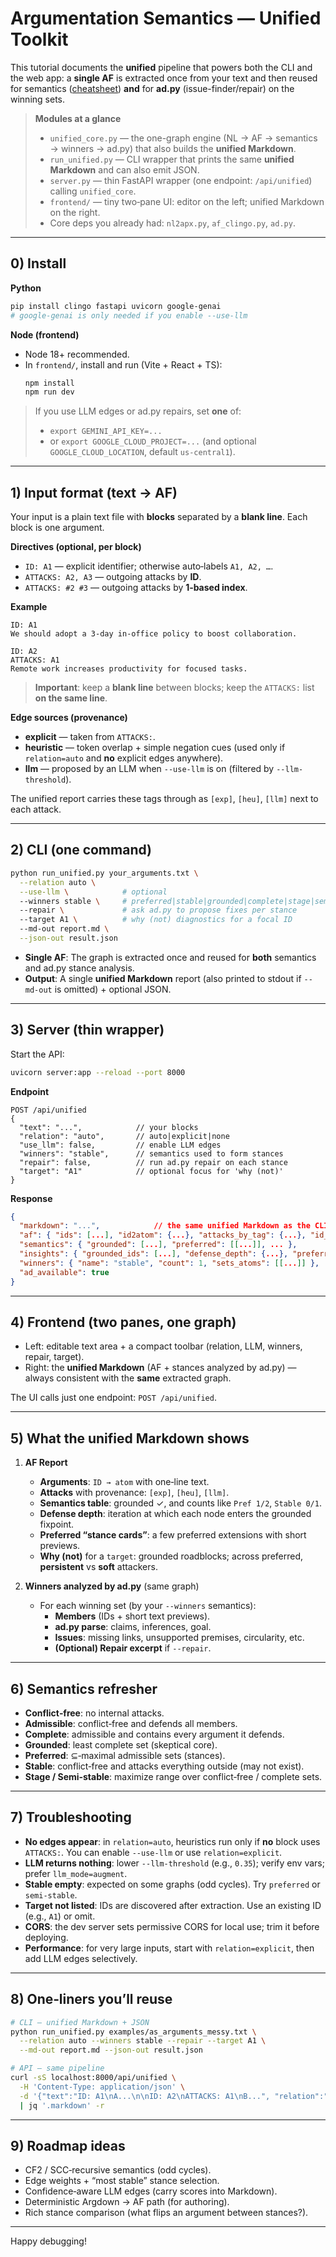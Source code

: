 # Argumentation Semantics — Unified Toolkit

This tutorial documents the **unified** pipeline that powers both the CLI and the web app:
a **single AF** is extracted once from your text and then reused for
semantics ([cheatsheet](ARGUMENTATION_SEMANTICS.md)) **and** for **ad.py** (issue-finder/repair) on the winning sets.

> **Modules at a glance**
>
> - `unified_core.py` — the one-graph engine (NL → AF → semantics → winners → ad.py) that also builds the **unified Markdown**.
> - `run_unified.py` — CLI wrapper that prints the same **unified Markdown** and can also emit JSON.
> - `server.py` — thin FastAPI wrapper (one endpoint: `/api/unified`) calling `unified_core`.
> - `frontend/` — tiny two‑pane UI: editor on the left; unified Markdown on the right.
> - Core deps you already had: `nl2apx.py`, `af_clingo.py`, `ad.py`.

---

## 0) Install

**Python**
```bash
pip install clingo fastapi uvicorn google-genai
# google-genai is only needed if you enable --use-llm
```

**Node (frontend)**
- Node 18+ recommended.
- In `frontend/`, install and run (Vite + React + TS):
  ```bash
  npm install
  npm run dev
  ```

> If you use LLM edges or ad.py repairs, set **one** of:
> - `export GEMINI_API_KEY=...`  
> - or `export GOOGLE_CLOUD_PROJECT=...` (and optional `GOOGLE_CLOUD_LOCATION`, default `us-central1`).

---

## 1) Input format (text → AF)

Your input is a plain text file with **blocks** separated by a **blank line**. Each block is one argument.

**Directives (optional, per block)**
- `ID: A1` — explicit identifier; otherwise auto‑labels `A1, A2, …`.
- `ATTACKS: A2, A3` — outgoing attacks by **ID**.
- `ATTACKS: #2 #3` — outgoing attacks by **1‑based index**.

**Example**
```
ID: A1
We should adopt a 3‑day in‑office policy to boost collaboration.

ID: A2
ATTACKS: A1
Remote work increases productivity for focused tasks.
```

> **Important**: keep a **blank line** between blocks; keep the `ATTACKS:` list **on the same line**.

**Edge sources (provenance)**
- **explicit** — taken from `ATTACKS:`.
- **heuristic** — token overlap + simple negation cues (used only if `relation=auto` and **no** explicit edges anywhere).
- **llm** — proposed by an LLM when `--use-llm` is on (filtered by `--llm-threshold`).

The unified report carries these tags through as `[exp]`, `[heu]`, `[llm]` next to each attack.

---

## 2) CLI (one command)

```bash
python run_unified.py your_arguments.txt \
  --relation auto \
  --use-llm \            # optional
  --winners stable \     # preferred|stable|grounded|complete|stage|semi-stable
  --repair \             # ask ad.py to propose fixes per stance
  --target A1 \          # why (not) diagnostics for a focal ID
  --md-out report.md \
  --json-out result.json
```

- **Single AF**: The graph is extracted once and reused for **both** semantics and ad.py stance analysis.
- **Output**: A single **unified Markdown** report (also printed to stdout if `--md-out` is omitted) + optional JSON.

---

## 3) Server (thin wrapper)

Start the API:
```bash
uvicorn server:app --reload --port 8000
```

**Endpoint**
```
POST /api/unified
{
  "text": "...",            // your blocks
  "relation": "auto",       // auto|explicit|none
  "use_llm": false,         // enable LLM edges
  "winners": "stable",      // semantics used to form stances
  "repair": false,          // run ad.py repair on each stance
  "target": "A1"            // optional focus for 'why (not)'
}
```

**Response**
```json
{
  "markdown": "...",            // the same unified Markdown as the CLI
  "af": { "ids": [...], "id2atom": {...}, "attacks_by_tag": {...}, "id_attacks": [["A2","A1"], ...] },
  "semantics": { "grounded": [...], "preferred": [[...]], ... },
  "insights": { "grounded_ids": [...], "defense_depth": {...}, "preferred_cards": [...], "why": {...} },
  "winners": { "name": "stable", "count": 1, "sets_atoms": [[...]] },
  "ad_available": true
}
```

---

## 4) Frontend (two panes, one graph)

- Left: editable text area + a compact toolbar (relation, LLM, winners, repair, target).
- Right: the **unified Markdown** (AF + stances analyzed by ad.py) — always consistent with the **same** extracted graph.

The UI calls just one endpoint: `POST /api/unified`.

---

## 5) What the unified Markdown shows

1. **AF Report**
   - **Arguments**: `ID → atom` with one‑line text.
   - **Attacks** with provenance: `[exp]`, `[heu]`, `[llm]`.
   - **Semantics table**: grounded ✓, and counts like `Pref 1/2`, `Stable 0/1`.
   - **Defense depth**: iteration at which each node enters the grounded fixpoint.
   - **Preferred “stance cards”**: a few preferred extensions with short previews.
   - **Why (not)** for a `target`: grounded roadblocks; across preferred, **persistent** vs **soft** attackers.

2. **Winners analyzed by ad.py** (same graph)
   - For each winning set (by your `--winners` semantics):
     - **Members** (IDs + short text previews).
     - **ad.py parse**: claims, inferences, goal.
     - **Issues**: missing links, unsupported premises, circularity, etc.
     - **(Optional) Repair excerpt** if `--repair`.

---

## 6) Semantics refresher

- **Conflict‑free**: no internal attacks.
- **Admissible**: conflict‑free and defends all members.
- **Complete**: admissible and contains every argument it defends.
- **Grounded**: least complete set (skeptical core).
- **Preferred**: ⊆‑maximal admissible sets (stances).
- **Stable**: conflict‑free and attacks everything outside (may not exist).
- **Stage / Semi‑stable**: maximize range over conflict‑free / complete sets.

---

## 7) Troubleshooting

- **No edges appear**: in `relation=auto`, heuristics run only if **no** block uses `ATTACKS:`. You can enable `--use-llm` or use `relation=explicit`.
- **LLM returns nothing**: lower `--llm-threshold` (e.g., `0.35`); verify env vars; prefer `llm_mode=augment`.
- **Stable empty**: expected on some graphs (odd cycles). Try `preferred` or `semi-stable`.
- **Target not listed**: IDs are discovered after extraction. Use an existing ID (e.g., `A1`) or omit.
- **CORS**: the dev server sets permissive CORS for local use; trim it before deploying.
- **Performance**: for very large inputs, start with `relation=explicit`, then add LLM edges selectively.

---

## 8) One‑liners you’ll reuse

```bash
# CLI — unified Markdown + JSON
python run_unified.py examples/as_arguments_messy.txt \
  --relation auto --winners stable --repair --target A1 \
  --md-out report.md --json-out result.json

# API — same pipeline
curl -sS localhost:8000/api/unified \
  -H 'Content-Type: application/json' \
  -d '{"text":"ID: A1\nA...\n\nID: A2\nATTACKS: A1\nB...", "relation":"explicit", "winners":"preferred"}' \
  | jq '.markdown' -r
```

---

## 9) Roadmap ideas

- CF2 / SCC‑recursive semantics (odd cycles).
- Edge weights + “most stable” stance selection.
- Confidence‑aware LLM edges (carry scores into Markdown).
- Deterministic Argdown → AF path (for authoring).
- Rich stance comparison (what flips an argument between stances?).

---

Happy debugging!
